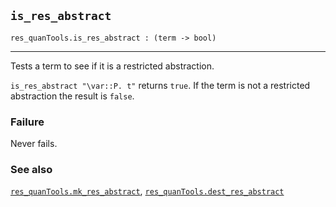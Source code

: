 ## `is_res_abstract`

``` hol4
res_quanTools.is_res_abstract : (term -> bool)
```

------------------------------------------------------------------------

Tests a term to see if it is a restricted abstraction.

`is_res_abstract "\var::P. t"` returns `true`. If the term is not a
restricted abstraction the result is `false`.

### Failure

Never fails.

### See also

[`res_quanTools.mk_res_abstract`](#res_quanTools.mk_res_abstract),
[`res_quanTools.dest_res_abstract`](#res_quanTools.dest_res_abstract)
